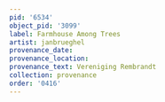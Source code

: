 ```yaml
---
pid: '6534'
object_pid: '3099'
label: Farmhouse Among Trees
artist: janbrueghel
provenance_date:
provenance_location:
provenance_text: Vereniging Rembrandt
collection: provenance
order: '0416'
---
```

